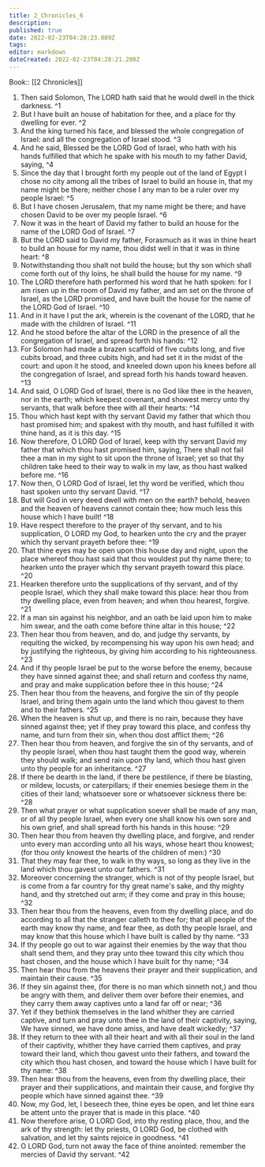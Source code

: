 ```yaml
---
title: 2_Chronicles_6
description: 
published: true
date: 2022-02-23T04:28:23.089Z
tags: 
editor: markdown
dateCreated: 2022-02-23T04:28:21.200Z
---
```


 Book:: [[2 Chronicles]]
 1. Then said Solomon, The LORD hath said that he would dwell in the thick darkness. ^1
 2. But I have built an house of habitation for thee, and a place for thy dwelling for ever. ^2
 3. And the king turned his face, and blessed the whole congregation of Israel: and all the congregation of Israel stood. ^3
 4. And he said, Blessed be the LORD God of Israel, who hath with his hands fulfilled that which he spake with his mouth to my father David, saying, ^4
 5. Since the day that I brought forth my people out of the land of Egypt I chose no city among all the tribes of Israel to build an house in, that my name might be there; neither chose I any man to be a ruler over my people Israel: ^5
 6. But I have chosen Jerusalem, that my name might be there; and have chosen David to be over my people Israel. ^6
 7. Now it was in the heart of David my father to build an house for the name of the LORD God of Israel. ^7
 8. But the LORD said to David my father, Forasmuch as it was in thine heart to build an house for my name, thou didst well in that it was in thine heart: ^8
 9. Notwithstanding thou shalt not build the house; but thy son which shall come forth out of thy loins, he shall build the house for my name. ^9
 10. The LORD therefore hath performed his word that he hath spoken: for I am risen up in the room of David my father, and am set on the throne of Israel, as the LORD promised, and have built the house for the name of the LORD God of Israel. ^10
 11. And in it have I put the ark, wherein is the covenant of the LORD, that he made with the children of Israel. ^11
 12. And he stood before the altar of the LORD in the presence of all the congregation of Israel, and spread forth his hands: ^12
 13. For Solomon had made a brazen scaffold of five cubits long, and five cubits broad, and three cubits high, and had set it in the midst of the court: and upon it he stood, and kneeled down upon his knees before all the congregation of Israel, and spread forth his hands toward heaven. ^13
 14. And said, O LORD God of Israel, there is no God like thee in the heaven, nor in the earth; which keepest covenant, and showest mercy unto thy servants, that walk before thee with all their hearts: ^14
 15. Thou which hast kept with thy servant David my father that which thou hast promised him; and spakest with thy mouth, and hast fulfilled it with thine hand, as it is this day. ^15
 16. Now therefore, O LORD God of Israel, keep with thy servant David my father that which thou hast promised him, saying, There shall not fail thee a man in my sight to sit upon the throne of Israel; yet so that thy children take heed to their way to walk in my law, as thou hast walked before me. ^16
 17. Now then, O LORD God of Israel, let thy word be verified, which thou hast spoken unto thy servant David. ^17
 18. But will God in very deed dwell with men on the earth? behold, heaven and the heaven of heavens cannot contain thee; how much less this house which I have built! ^18
 19. Have respect therefore to the prayer of thy servant, and to his supplication, O LORD my God, to hearken unto the cry and the prayer which thy servant prayeth before thee: ^19
 20. That thine eyes may be open upon this house day and night, upon the place whereof thou hast said that thou wouldest put thy name there; to hearken unto the prayer which thy servant prayeth toward this place. ^20
 21. Hearken therefore unto the supplications of thy servant, and of thy people Israel, which they shall make toward this place: hear thou from thy dwelling place, even from heaven; and when thou hearest, forgive. ^21
 22. If a man sin against his neighbor, and an oath be laid upon him to make him swear, and the oath come before thine altar in this house; ^22
 23. Then hear thou from heaven, and do, and judge thy servants, by requiting the wicked, by recompensing his way upon his own head; and by justifying the righteous, by giving him according to his righteousness. ^23
 24. And if thy people Israel be put to the worse before the enemy, because they have sinned against thee; and shall return and confess thy name, and pray and make supplication before thee in this house; ^24
 25. Then hear thou from the heavens, and forgive the sin of thy people Israel, and bring them again unto the land which thou gavest to them and to their fathers. ^25
 26. When the heaven is shut up, and there is no rain, because they have sinned against thee; yet if they pray toward this place, and confess thy name, and turn from their sin, when thou dost afflict them; ^26
 27. Then hear thou from heaven, and forgive the sin of thy servants, and of thy people Israel, when thou hast taught them the good way, wherein they should walk; and send rain upon thy land, which thou hast given unto thy people for an inheritance. ^27
 28. If there be dearth in the land, if there be pestilence, if there be blasting, or mildew, locusts, or caterpillars; if their enemies besiege them in the cities of their land; whatsoever sore or whatsoever sickness there be: ^28
 29. Then what prayer or what supplication soever shall be made of any man, or of all thy people Israel, when every one shall know his own sore and his own grief, and shall spread forth his hands in this house: ^29
 30. Then hear thou from heaven thy dwelling place, and forgive, and render unto every man according unto all his ways, whose heart thou knowest; (for thou only knowest the hearts of the children of men:) ^30
 31. That they may fear thee, to walk in thy ways, so long as they live in the land which thou gavest unto our fathers. ^31
 32. Moreover concerning the stranger, which is not of thy people Israel, but is come from a far country for thy great name's sake, and thy mighty hand, and thy stretched out arm; if they come and pray in this house; ^32
 33. Then hear thou from the heavens, even from thy dwelling place, and do according to all that the stranger calleth to thee for; that all people of the earth may know thy name, and fear thee, as doth thy people Israel, and may know that this house which I have built is called by thy name. ^33
 34. If thy people go out to war against their enemies by the way that thou shalt send them, and they pray unto thee toward this city which thou hast chosen, and the house which I have built for thy name; ^34
 35. Then hear thou from the heavens their prayer and their supplication, and maintain their cause. ^35
 36. If they sin against thee, (for there is no man which sinneth not,) and thou be angry with them, and deliver them over before their enemies, and they carry them away captives unto a land far off or near; ^36
 37. Yet if they bethink themselves in the land whither they are carried captive, and turn and pray unto thee in the land of their captivity, saying, We have sinned, we have done amiss, and have dealt wickedly; ^37
 38. If they return to thee with all their heart and with all their soul in the land of their captivity, whither they have carried them captives, and pray toward their land, which thou gavest unto their fathers, and toward the city which thou hast chosen, and toward the house which I have built for thy name: ^38
 39. Then hear thou from the heavens, even from thy dwelling place, their prayer and their supplications, and maintain their cause, and forgive thy people which have sinned against thee. ^39
 40. Now, my God, let, I beseech thee, thine eyes be open, and let thine ears be attent unto the prayer that is made in this place. ^40
 41. Now therefore arise, O LORD God, into thy resting place, thou, and the ark of thy strength: let thy priests, O LORD God, be clothed with salvation, and let thy saints rejoice in goodness. ^41
 42. O LORD God, turn not away the face of thine anointed: remember the mercies of David thy servant. ^42
